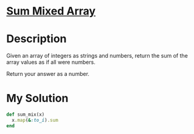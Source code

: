 # [Sum Mixed Array](https://www.codewars.com/kata/57eaeb9578748ff92a000009)

# Description
Given an array of integers as strings and numbers, return the sum of the array values as if all were numbers.

Return your answer as a number. 

# My Solution

```ruby
def sum_mix(x)
  x.map(&:to_i).sum
end
```
